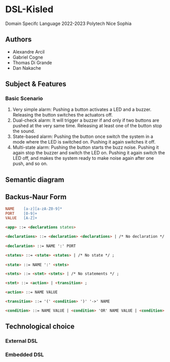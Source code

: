 # DSL-Kisled
Domain Specifc Language 2022-2023 Polytech Nice Sophia

## Authors
* Alexandre Arcil
* Gabriel Cogne
* Thomas Di Grande
* Dan Nakache

## Subject & Features
### Basic Scenario
1. Very simple alarm: Pushing a button activates a LED and a buzzer. Releasing the button switches
the actuators off.
2. Dual-check alarm: It will trigger a buzzer if and only if two buttons are pushed at the very same
   time. Releasing at least one of the button stop the sound.
3. State-based alarm: Pushing the button once switch the system in a mode where the LED is switched
   on. Pushing it again switches it off.
4. Multi-state alarm: Pushing the button starts the buzz noise. Pushing it again stop the buzzer and
   switch the LED on. Pushing it again switch the LED off, and makes the system ready to make noise
   again after one push, and so on.

## Semantic diagram

## Backus-Naur Form
```lex
NAME    [a-z][a-zA-Z0-9]*
PORT    [0-9]+
VALUE   [A-Z]+
```

```html
<app> ::= <declarations states>

<declarations> ::= <declaration> <declarations> | /* No declaration */ ;
    
<declaration> ::= NAME ':' PORT

<states> ::= <state> <states> | /* No state */ ;
    
<state> ::= NAME ':' <stmts>

<stmts> ::= <stmt> <stmts> | /* No statements */ ;

<stmt> ::= <action> | <transition> ;

<action> ::= NAME VALUE

<transition> ::= '(' <condition> ')' '->' NAME

<condition> ::= NAME VALUE | <condition> 'OR' NAME VALUE | <condition> 'AND' NAME VALUE
```

## Technological choice
### External DSL

### Embedded DSL